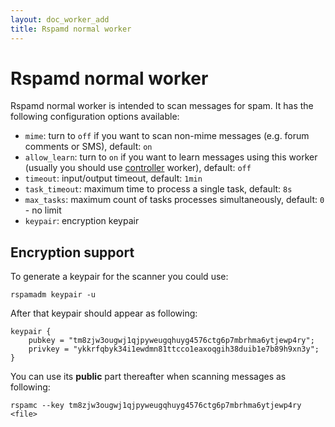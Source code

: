 ```yaml
---
layout: doc_worker_add
title: Rspamd normal worker
---
```

# Rspamd normal worker

Rspamd normal worker is intended to scan messages for spam. It has the following configuration options available:

* `mime`: turn to `off` if you want to scan non-mime messages (e.g. forum comments or SMS), default: `on`
* `allow_learn`: turn to `on` if you want to learn messages using this worker (usually you should use [controller](controller.html) worker), default: `off`
* `timeout`: input/output timeout, default: `1min`
* `task_timeout`: maximum time to process a single task, default: `8s`
* `max_tasks`: maximum count of tasks processes simultaneously, default: `0` - no limit
* `keypair`: encryption keypair

## Encryption support

To generate a keypair for the scanner you could use:

    rspamadm keypair -u

After that keypair should appear as following:

~~~ucl
keypair {
    pubkey = "tm8zjw3ougwj1qjpyweugqhuyg4576ctg6p7mbrhma6ytjewp4ry";
    privkey = "ykkrfqbyk34i1ewdmn81ttcco1eaxoqgih38duib1e7b89h9xn3y";
}
~~~

You can use its **public** part thereafter when scanning messages as following:

    rspamc --key tm8zjw3ougwj1qjpyweugqhuyg4576ctg6p7mbrhma6ytjewp4ry <file>
